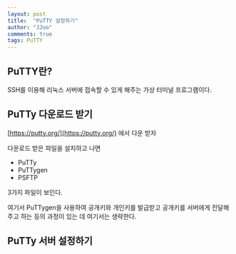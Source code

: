 ```yaml
---
layout: post
title:  "PuTTY 설정하기"
author: "JJoo"
comments: true
tags: PuTTY
---
```



## PuTTY란? 

SSH를 이용해 리눅스 서버에 접속할 수 있게 해주는 가상 터미널 프로그램이다. 


## PuTTy 다운로드 받기 

[https://putty.org/](https://putty.org/) 에서 다운 받자 

다운로드 받은 파일을 설치하고 나면

- PuTTy
- PuTTygen
- PSFTP

3가지 파일이 보인다. 

여기서 PuTTygen을 사용하여 공개키와 개인키를 발급받고 공개키를 서버에게 전달해주고 하는 등의 과정이 있는 데 여기서는 생략한다. 


## PuTTy 서버 설정하기 





